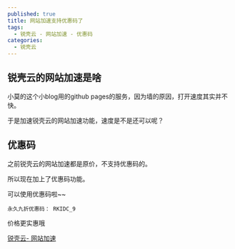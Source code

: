 ```yaml
---
published: true
title: 网站加速支持优惠码了
tags:
  - 锐壳云 - 网站加速 - 优惠码
categories:
  - 锐壳云
---
```

## 锐壳云的网站加速是啥

小莫的这个小blog用的github pages的服务，因为墙的原因，打开速度其实并不快。

于是加速锐壳云的网站加速功能，速度是不是还可以呢？

## 优惠码

之前锐壳云的网站加速都是原价，不支持优惠码的。

所以现在加上了优惠码功能。

可以使用优惠码啦~~

```
永久九折优惠码： RKIDC_9
```

价格更实惠哦

[锐壳云- 网站加速](https://www.rkecloud.com/cdn)
